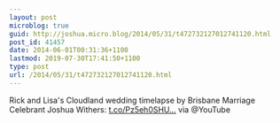 ```yaml
---
layout: post
microblog: true
guid: http://joshua.micro.blog/2014/05/31/t472732127012741120.html
post_id: 41457
date: 2014-06-01T00:31:36+1100
lastmod: 2019-07-30T17:41:50+1100
type: post
url: /2014/05/31/t472732127012741120.html
---
```

Rick and Lisa's Cloudland wedding timelapse by Brisbane Marriage Celebrant Joshua Withers: [t.co/Pz5eh0SHU...](http://t.co/Pz5eh0SHUw) via @YouTube
